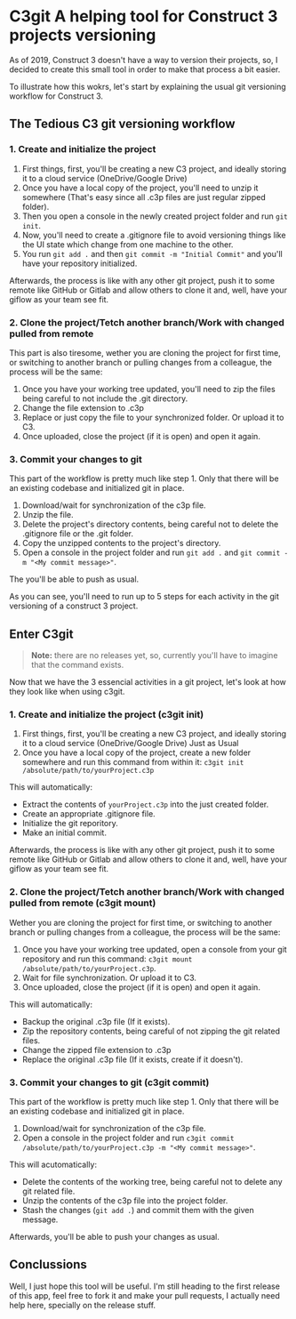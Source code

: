 ﻿# C3git A helping tool for Construct 3 projects versioning

As of 2019, Construct 3 doesn't have a way to version their projects, so, I decided to create this small tool in order to make that process a bit easier.

To illustrate how this wokrs, let's start by explaining the usual git versioning workflow for Construct 3.

## The Tedious C3 git versioning workflow

### 1. Create and initialize the project

1. First things, first, you'll be creating a new C3 project, and ideally storing it to a cloud service (OneDrive/Google Drive)
2. Once you have a local copy of the project, you'll need to unzip it somewhere (That's easy since all .c3p files are just regular zipped folder).
3. Then you open a console in the newly created project folder and run `git init`.
4. Now, you'll need to create a .gitignore file to avoid versioning things like the UI state which change from one machine to the other.
5. You run `git add .` and then `git commit -m "Initial Commit"` and you'll have your repository initialized.

Afterwards, the process is like with any other git project, push it to some remote like GitHub or Gitlab and allow others to clone it and, well, have your giflow as your team see fit.

### 2. Clone the project/Tetch another branch/Work with changed pulled from remote

This part is also tiresome, wether you are cloning the project for first time, or switching to another branch or pulling changes from a colleague, the process will be the same:

1. Once you have your working tree updated, you'll need to zip the files being careful to not include the .git directory.
2. Change the file extension to .c3p
3. Replace or just copy the file to your synchronized folder. Or upload it to C3.
4. Once uploaded, close the project (if it is open) and open it again.

### 3. Commit your changes to git

This part of the workflow is pretty much like step 1. Only that there will be an existing codebase and initialized git in place.

1. Download/wait for synchronization of the c3p file.
2. Unzip the file.
3. Delete the project's directory contents, being careful not to delete the .gitignore file or the .git folder.
4. Copy the unzipped contents to the project's directory.
5. Open a console in the project folder and run `git add .` and `git commit -m "<My commit message>"`.

The you'll be able to push as usual.

As you can see, you'll need to run up to 5 steps for each activity in the git versioning of a construct 3 project.

## Enter C3git

> **Note:** there are no releases yet, so, currently you'll have to imagine that the command exists.

Now that we have the 3 essencial activities in a git project, let's look at how they look like when using c3git.

### 1. Create and initialize the project (c3git init)

1. First things, first, you'll be creating a new C3 project, and ideally storing it to a cloud service (OneDrive/Google Drive) Just as Usual
2. Once you have a local copy of the project, create a new folder somewhere and run this command from within it: `c3git init /absolute/path/to/yourProject.c3p`

This will automatically:

* Extract the contents of `yourProject.c3p` into the just created folder.
* Create an appropriate .gitignore file.
* Initialize the git reporitory.
* Make an initial commit.

Afterwards, the process is like with any other git project, push it to some remote like GitHub or Gitlab and allow others to clone it and, well, have your giflow as your team see fit.

### 2. Clone the project/Tetch another branch/Work with changed pulled from remote (c3git mount)

Wether you are cloning the project for first time, or switching to another branch or pulling changes from a colleague, the process will be the same:

1. Once you have your working tree updated, open a console from your git repository and run this command: `c3git mount /absolute/path/to/yourProject.c3p`.
2. Wait for file synchronization. Or upload it to C3.
3. Once uploaded, close the project (if it is open) and open it again.

This will automatically:

* Backup the original .c3p file (If it exists).
* Zip the repository contents, being careful of not zipping the git related files.
* Change the zipped file extension to .c3p
* Replace the original .c3p file (If it exists, create if it doesn't).

### 3. Commit your changes to git (c3git commit)

This part of the workflow is pretty much like step 1. Only that there will be an existing codebase and initialized git in place.

1. Download/wait for synchronization of the c3p file.
2. Open a console in the project folder and run `c3git commit /absolute/path/to/yourProject.c3p -m "<My commit message>"`.

This will acutomatically:

* Delete the contents of the working tree, being careful not to delete any git related file.
* Unzip the contents of the c3p file into the project folder.
* Stash the changes (`git add .`) and commit them with the given message.

Afterwards, you'll be able to push your changes as usual.

## Conclussions

Well, I just hope this tool will be useful. I'm still heading to the first release of this app, feel free to fork it and make your pull requests, I actually need help here, specially on the release stuff.